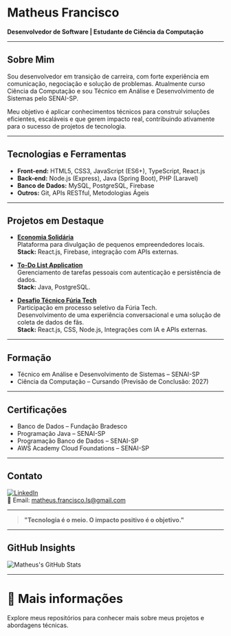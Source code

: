 # Matheus Francisco

**Desenvolvedor de Software | Estudante de Ciência da Computação**

---

## Sobre Mim

Sou desenvolvedor em transição de carreira, com forte experiência em comunicação, negociação e solução de problemas. Atualmente curso Ciência da Computação e sou Técnico em Análise e Desenvolvimento de Sistemas pelo SENAI-SP.

Meu objetivo é aplicar conhecimentos técnicos para construir soluções eficientes, escaláveis e que gerem impacto real, contribuindo ativamente para o sucesso de projetos de tecnologia.

---

## Tecnologias e Ferramentas

- **Front-end:** HTML5, CSS3, JavaScript (ES6+), TypeScript, React.js
- **Back-end:** Node.js (Express), Java (Spring Boot), PHP (Laravel)
- **Banco de Dados:** MySQL, PostgreSQL, Firebase
- **Outros:** Git, APIs RESTful, Metodologias Ágeis

---

## Projetos em Destaque

- **[Economia Solidária](https://economia-solidaria-frontend.vercel.app)**  
  Plataforma para divulgação de pequenos empreendedores locais.  
  **Stack:** React.js, Firebase, integração com APIs externas.

- **[To-Do List Application](https://github.com/MatheusFranciscoLS/AvaliacaoSAEP)**  
  Gerenciamento de tarefas pessoais com autenticação e persistência de dados.  
  **Stack:** Java, PostgreSQL.

- **[Desafio Técnico Fúria Tech](https://github.com/MatheusFranciscoLS/DesafioFuria)**  
  Participação em processo seletivo da Fúria Tech.  
  Desenvolvimento de uma experiência conversacional e uma solução de coleta de dados de fãs.  
  **Stack:** React.js, CSS, Node.js, Integrações com IA e APIs externas.

---

## Formação

- Técnico em Análise e Desenvolvimento de Sistemas – SENAI-SP
- Ciência da Computação – Cursando (Previsão de Conclusão: 2027)

---

## Certificações

- Banco de Dados – Fundação Bradesco
- Programação Java – SENAI-SP
- Programação Banco de Dados – SENAI-SP
- AWS Academy Cloud Foundations – SENAI-SP

---

## Contato

[![LinkedIn](https://img.shields.io/badge/LinkedIn-Matheus%20Francisco-blue?style=flat-square&logo=linkedin)](https://www.linkedin.com/in/matheusfranciscols)  
📧 Email: matheus.francisco.ls@gmail.com

---

> **"Tecnologia é o meio. O impacto positivo é o objetivo."**

---

## GitHub Insights

![Matheus's GitHub Stats](https://github-readme-stats.vercel.app/api?username=MatheusFranciscoLS&show_icons=true&theme=default&hide=contribs,prs)

---

# 🔎 Mais informações

Explore meus repositórios para conhecer mais sobre meus projetos e abordagens técnicas.
